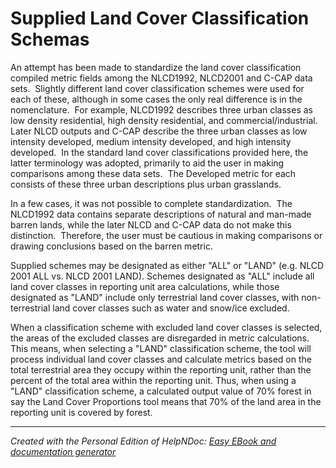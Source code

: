 # Supplied Land Cover Classification Schemas

An attempt has been made to standardize the land cover classification compiled metric fields among the NLCD1992, NLCD2001 and C-CAP data sets.&nbsp; Slightly different land cover classification schemes were used for each of these, although in some cases the only real difference is in the nomenclature.&nbsp; For example, NLCD1992 describes three urban classes as low density residential, high density residential, and commercial/industrial.&nbsp; Later NLCD outputs and C-CAP describe the three urban classes as low intensity developed, medium intensity developed, and high intensity developed.&nbsp; In the standard land cover classifications provided here, the latter terminology was adopted, primarily to aid the user in making comparisons among these data sets.&nbsp; The Developed metric for each consists of these three urban descriptions plus urban grasslands.

In a few cases, it was not possible to complete standardization.&nbsp; The NLCD1992 data contains separate descriptions of natural and man-made barren lands, while the later NLCD and C-CAP data do not make this distinction.&nbsp; Therefore, the user must be cautious in making comparisons or drawing conclusions based on the barren metric.

Supplied schemes may be designated as either "ALL" or "LAND" (e.g. NLCD 2001 ALL vs. NLCD 2001 LAND). Schemes designated as "ALL" include all land cover classes in reporting unit area calculations, while those designated as "LAND" include only terrestrial land cover classes, with non-terrestrial land cover classes such as water and snow/ice excluded.

When a classification scheme with excluded land cover classes is selected, the areas of the excluded classes are disregarded in metric calculations. This means, when selecting a "LAND" classification scheme, the tool will process individual land cover classes and calculate metrics based on the total terrestrial area they occupy within the reporting unit, rather than the percent of the total area within the reporting unit. Thus, when using a "LAND" classification scheme, a calculated output value of 70% forest in say the Land Cover Proportions tool means that 70% of the land area in the reporting unit is covered by forest.

***
_Created with the Personal Edition of HelpNDoc: [Easy EBook and documentation generator](<https://www.helpndoc.com>)_
